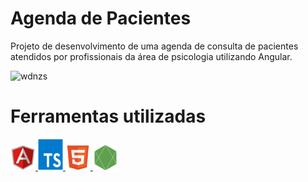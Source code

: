 # Agenda de Pacientes
Projeto de desenvolvimento de uma agenda de consulta de pacientes atendidos por profissionais da área de psicologia utilizando Angular.

<p align="left"> 
  <img src="https://komarev.com/ghpvc/?username=wdnzs&label=Profile%20views&color=0e75b6&style=flat" alt="wdnzs" /> 
</p>
 
# Ferramentas utilizadas


<a href="https://angular.io">
  <img
    src="https://github.com/devicons/devicon/blob/master/icons/angularjs/angularjs-original.svg"
    width="40" 
    height="40"
    alt="Página Oficial do Angular" />
</a>
<a></a>
<a href="https://openjdk.org/">
  <img
    src="https://github.com/devicons/devicon/blob/master/icons/typescript/typescript-original.svg"
    width="40" 
    height="50"
    alt="Typescript" />
</a>
<a></a>
<a href="https://spring.io/">
  <img
    src="https://github.com/devicons/devicon/blob/master/icons/html5/html5-original.svg"
    width="40" 
    height="40"
    alt="HTML" />
</a>
<a></a>
<a href="https://nodejs.org/en">
  <img
    src="https://github.com/devicons/devicon/blob/master/icons/nodejs/nodejs-plain.svg"
    width="40" 
    height="40"
    alt="Página Oficial do NodeJS" />
</a>
